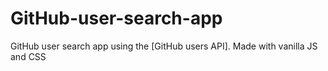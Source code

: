 # GitHub-user-search-app
GitHub user search app using the [GitHub users API]. Made with vanilla JS and CSS
